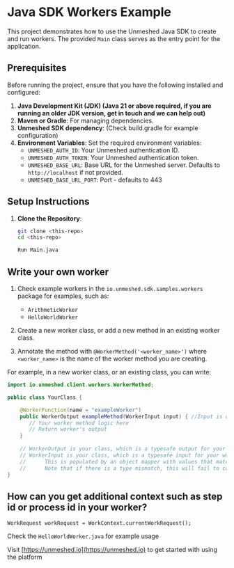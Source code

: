 # Java SDK Workers Example

This project demonstrates how to use the Unmeshed Java SDK to create and run workers. The provided `Main` class serves as the entry point for the application.

## Prerequisites

Before running the project, ensure that you have the following installed and configured:

1. **Java Development Kit (JDK) (Java 21 or above required, if you are running an older JDK version, get in touch and we can help out)**
2. **Maven or Gradle**: For managing dependencies.
3. **Unmeshed SDK dependency**: (Check build.gradle for example configuration)
4. **Environment Variables**: Set the required environment variables:
    - `UNMESHED_AUTH_ID`: Your Unmeshed authentication ID.
    - `UNMESHED_AUTH_TOKEN`: Your Unmeshed authentication token.
    - `UNMESHED_BASE_URL`: Base URL for the Unmeshed server. Defaults to `http://localhost` if not provided.
    - `UNMESHED_BASE_URL_PORT`: Port - defaults to 443

## Setup Instructions

1. **Clone the Repository**:
   ```bash
   git clone <this-repo>
   cd <this-repo>
   
   Run Main.java

## Write your own worker

1. Check example workers in the `io.unmeshed.sdk.samples.workers` package for examples, such as:
    - `ArithmeticWorker`
    - `HelloWorldWorker`

2. Create a new worker class, or add a new method in an existing worker class.

3. Annotate the method with `@WorkerMethod('<worker_name>')` where `<worker_name>` is the name of the worker method you are creating.

For example, in a new worker class, or an existing class, you can write:

```java
import io.unmeshed.client.workers.WorkerMethod;

public class YourClass {

    @WorkerFunction(name = "exampleWorker")
    public WorkerOutput exampleMethod(WorkerInput input) { //Input is optional
       // Your worker method logic here
       // Return worker's output
    }
    
    // WorkerOutput is your class, which is a typesafe output for your worker
    // WorkerInput is your class, which is a typesafe input for your worker
    //      This is populated by an object mapper with values that match your input by the field name
    //      Note that if there is a type mismatch, this will fail to convert
}
```

## How can you get additional context such as step id or process id in your worker?

```
WorkRequest workRequest = WorkContext.currentWorkRequest();
```
Check the `HelloWorldWorker.java` for example usage


Visit [https://unmeshed.io](https://unmeshed.io) to get started with using the platform

